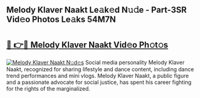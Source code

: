 ## Melody Klaver Naakt Le𝚊k𝚎d N𝚞𝚍e - Part-3SR Vid𝚎o Photos Le𝚊ks 54M7N

# <h2><a href="http://fb2nv8.evod.top/?m=Melody+Klaver+Naakt">🔗 👉🔴 Melody Klaver Naakt Vid𝚎o Ph𝚘t𝚘s</a></h2>

[![Melody Klaver Naakt N𝚞d𝚎s](https://i.imgur.com/8V9OHl7.gif)](http://fb2nv8.evod.top/?m=Melody+Klaver+Naakt)
Social media personality Melody Klaver Naakt, recognized for sharing lifestyle and dance content, including dance trend performances and mini vlogs. Melody Klaver Naakt, a public figure and a passionate advocate for social justice, has spent his career fighting for the rights of the marginalized. 
